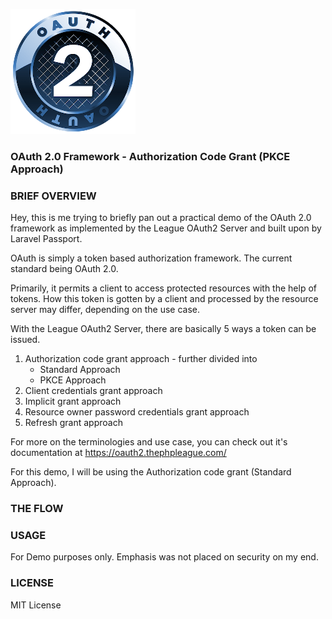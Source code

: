 ![Logo](resource/resources/images/logo.png)

### OAuth 2.0 Framework - Authorization Code Grant (PKCE Approach) 

### BRIEF OVERVIEW
Hey, this is me trying to briefly pan out a practical demo of the OAuth 2.0 framework as implemented by the League OAuth2 Server and built upon by Laravel Passport. 

OAuth is simply a token based authorization framework. The current standard being OAuth 2.0. 

Primarily, it permits a client to access protected resources with the help of tokens. How this token is gotten by a client and processed by the resource server may differ, depending on the use case. 

With the League OAuth2 Server, there are basically 5 ways a token can be issued.

1. Authorization code grant approach - further divided into
   - Standard Approach
   - PKCE Approach
2. Client credentials grant approach
3. Implicit grant approach
4. Resource owner password credentials grant approach
5. Refresh grant approach

For more on the terminologies and use case, you can check out it's documentation at https://oauth2.thephpleague.com/

For this demo, I will be using the  Authorization code grant (Standard Approach). 

### THE FLOW


### USAGE 
For Demo purposes only. Emphasis was not placed on security on my end.

### LICENSE
MIT License 
